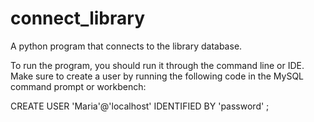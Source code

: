 # connect_library
A python program that connects to the library database. 

To run the program, you should run it through the command line or IDE.
Make sure to create a user by running the following code in the MySQL command prompt or workbench:

CREATE USER 'Maria'@'localhost'
IDENTIFIED BY 'password'
;

